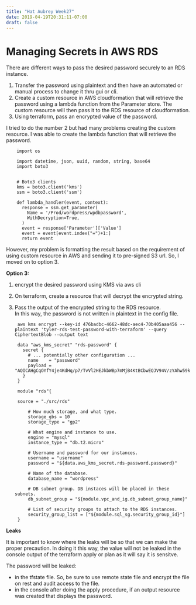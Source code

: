 ```yaml
---
title: "Hat Aubrey Week27"
date: 2019-04-19T20:31:11-07:00
draft: false
---
```


# Managing Secrets in AWS RDS #

There are different ways to pass the desired password securely to an RDS instance. 
1. Transfer the password using plaintext and then have an automated or manual process to change it thru gui or cli.
2. Create a custom resource in AWS cloudformation that will retrieve the password using a lambda function from the Parameter store. The custom resource will then pass it to the RDS resource of cloudformation. 
3. Using terraform, pass an encrypted value of the password. 

I tried to do the number 2 but had many problems creating the custom resource. I was able to create the lambda function that will retrieve the password.

		import os

		import datetime, json, uuid, random, string, base64
		import boto3
		
		
		# Boto3 clients
		kms = boto3.client('kms')
		ssm = boto3.client('ssm')
		
		def lambda_handler(event, context):
		  response = ssm.get_parameter(
		    Name = '/Prod/wordpress/wpdbpassword',
		    WithDecryption=True,
		  )
		  event = response['Parameter']['Value']
		  event = event[event.index("=")+1:]
		  return event

However, my problem is formatting the result based on the requirement of using custom resource in AWS and sending it to pre-signed S3 url. So, I moved on to option 3.

**Option 3:**

1. encrypt the desired password using KMS via aws cli
2. On terraform, create a resource that will decrypt the encrypted string. 
3. Pass the output of the encrypted string to the RDS resource.  
In this way, the password is not written in plaintext in the config file.

		aws kms encrypt --key-id 476badbc-4662-48dc-aec4-70b405aaa456 --plaintext 'tyler-rds-test-password-with-terraform' --query CiphertextBlob --output text
		
		data "aws_kms_secret" "rds-password" {
		  secret {
		    # ... potentially other configuration ...
		    name    = "password"
		    payload = "AQICAHgCqOYfY4je4KdHq/p7/TvVl2HEJkbWBp7mMjB4KtBCbwEQJV94V/zYAhw59kH6OyCXAAAAhTCBggYJKoZIhvcNAQcGoHUwcwIBADBuBgkqhkiG9w0BBwEwHgYJYIZIAWUDBAEuMBEEDBSD8Wt/Dc+d2YljcwIBEIBBc1hcPjkK8NFyv6hUkODIcxPe7lD8DPAc+boXLJ/JxjLCKySm/58MNMpva/Ya+6s+cc04n40LJtUsEjpV94Phiwc="
		  }
		}

		module "rds"{

		source = "./src/rds"
	
			# How much storage, and what type.
			storage_gbs = 10
			storage_type = "gp2"
		
			# What engine and instance to use.
		 	engine = "mysql"
			instance_type = "db.t2.micro"
		
			# Username and password for our instances.
			username = "username"
			password = "${data.aws_kms_secret.rds-password.password}" 
		
			# Name of the database.
			database_name = "wordpress"
		
			# DB subnet group. DB instaces will be placed in these subnets.
			db_subnet_group = "${module.vpc_and_ig.db_subnet_group_name}"
		
			# List of security groups to attach to the RDS instances.
			security_group_list = ["${module.sql_sg.security_group_id}"]
		}



**Leaks**

It is important to know where the leaks will be so that we can make the proper precaution. In doing it this way, the value will not be leaked in the console output of the terraform apply or plan as it will say it is sensitve.

The password will be leaked:  
- in the tfstate file. So, be sure to use remote state file and encrypt the file on rest and audit access to the file.
- in the console after doing the apply procedure, if an output resource was created that displays the password.